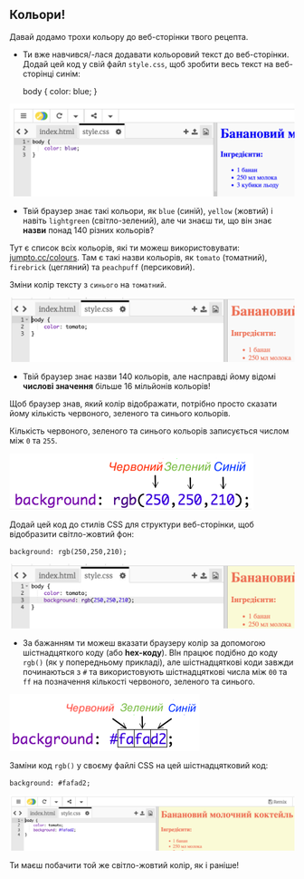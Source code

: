 ## Кольори!

Давай додамо трохи кольору до веб-сторінки твого рецепта.

+ Ти вже навчився/-лася додавати кольоровий текст до веб-сторінки. Додай цей код у свій файл `style.css`, щоб зробити весь текст на веб-сторінці синім:

    body {
        color: blue;
    }
    

![знімок екрану](images/recipe-blue.png)

+ Твій браузер знає такі кольори, як `blue` (синій), `yellow` (жовтий) і навіть `lightgreen` (світло-зелений), але чи знаєш ти, що він знає **назви** понад 140 різних кольорів?

Тут є список всіх кольорів, які ти можеш використовувати: [jumpto.cc/colours](http://jumpto.cc/colours). Там є такі назви кольорів, як `tomato` (томатний), `firebrick` (цегляний) та `peachpuff` (персиковий).

Зміни колір тексту з `синього` на `томатний`.

![знімок екрану](images/recipe-tomato.png)

+ Твій браузер знає назви 140 кольорів, але насправді йому відомі **числові значення** більше 16 мільйонів кольорів!

Щоб браузер знав, який колір відображати, потрібно просто сказати йому кількість червоного, зеленого та синього кольорів.

Кількість червоного, зеленого та синього кольорів записується числом між `0` та `255`.

![знімок екрану](images/recipe-rgb-img.png)

Додай цей код до стилів CSS для структури веб-сторінки, щоб відобразити світло-жовтий фон:

    background: rgb(250,250,210);
    

![знімок екрану](images/recipe-rgb.png)

+ За бажанням ти можеш вказати браузеру колір за допомогою шістнадцяткого коду (або **hex-коду**). ВІн працює подібно до коду `rgb()` (як у попередньому прикладі), але шістнадцяткові коди завжди починаються з `#` та використовують шістнадцяткові числа між `00` та `ff` на позначення кількості червоного, зеленого та синього.

![знімок екрану](images/recipe-hex-img.png)

Заміни код `rgb()` у своєму файлі CSS на цей шістнадцятковий код:

    background: #fafad2;
    

![знімок екрану](images/recipe-hex.png)

Ти маєш побачити той же світло-жовтий колір, як і раніше!